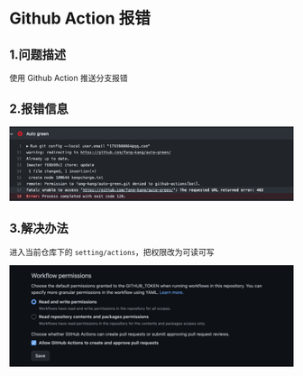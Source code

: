 # Github Action 报错

## 1.问题描述

使用 Github Action 推送分支报错

## 2.报错信息

![img](asserts/01.png)

## 3.解决办法

进入当前仓库下的 `setting/actions`，把权限改为可读可写

![img](asserts/02.png)
